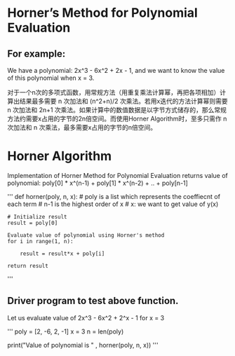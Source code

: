 # Horner’s Method for Polynomial Evaluation
## For example:
We have a polynomial: 2x^3 - 6x^2 + 2x - 1, and we want to know the value of this polynomial when x = 3.


对于一个n次的多项式函数，用常规方法（用重复乘法计算幂，再把各项相加）计算出结果最多需要 n 次加法和 (n^2+n)/2 次乘法。若用x迭代的方法计算幂则需要 n 次加法和 2n+1 次乘法。如果计算中的数值数据是以字节方式储存的，那么常规方法约需要x占用的字节的2n倍空间。而使用Horner Algorithm时，至多只需作 n 次加法和 n 次乘法，最多需要x占用的字节的n倍空间。

# Horner Algorithm
Implementation of Horner Method for Polynomial Evaluation
returns value of polynomial: poly[0] * x^(n-1) + poly[1] * x^(n-2) + .. + poly[n-1]

'''
def horner(poly, n, x):
    # poly is a list which represents the coeffiecnt of each term
    # n-1 is the highest order of x
    # x: we want to get value of y(x)

    # Initialize result
    result = poly[0] 
  
    Evaluate value of polynomial using Horner's method
    for i in range(1, n):
 
        result = result*x + poly[i]
  
    return result
'''

## Driver program to test above function.
 
Let us evaluate value of 2x^3 - 6x^2 + 2^x - 1 for x = 3

'''
poly = [2, -6, 2, -1]
x = 3
n = len(poly)
 
print("Value of polynomial is " , horner(poly, n, x))
'''
